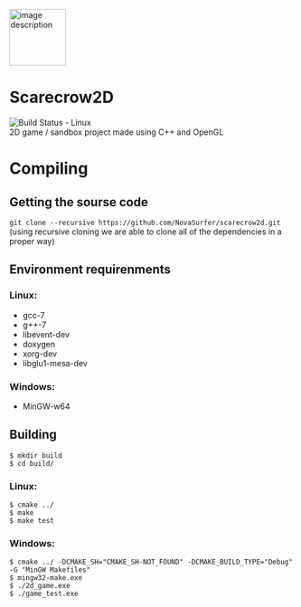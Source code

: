 <img src="https://svgshare.com/i/Ayv.svg" width="100" height="100" alt="image description"></image>  
# Scarecrow2D  

![Build Status - Linux](https://github.com/NovaSurfer/scarecrow2d/workflows/CMake/badge.svg?branch=master)  
2D game / sandbox project made using C++ and OpenGL

# Compiling
## Getting the sourse code
`git clone --recursive https://github.com/NovaSurfer/scarecrow2d.git`  
(using recursive cloning we are able to clone all of the dependencies in a proper way)

## Environment requirenments
### Linux:
- gcc-7
- g++-7
- libevent-dev
- doxygen
- xorg-dev
- libglu1-mesa-dev
### Windows:
- MinGW-w64

## Building
```console
$ mkdir build
$ cd build/
```
### Linux:
```console
$ cmake ../
$ make
$ make test
```
### Windows:
```console
$ cmake ../ -DCMAKE_SH="CMAKE_SH-NOT_FOUND" -DCMAKE_BUILD_TYPE="Debug" -G "MinGW Makefiles"
$ mingw32-make.exe
$ ./2d_game.exe
$ ./game_test.exe
